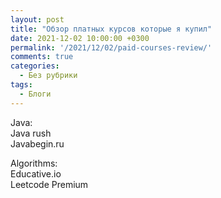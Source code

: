 ```yaml
---
layout: post
title: "Обзор платных курсов которые я купил"
date: 2021-12-02 10:00:00 +0300
permalink: '/2021/12/02/paid-courses-review/'
comments: true
categories:
  - Без рубрики
tags:
  - Блоги
---
```

Java:  
Java rush    
Javabegin.ru  


Algorithms:  
Educative.io  
Leetcode Premium
